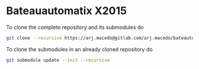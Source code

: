 # Bateauautomatix X2015
To clone the complete repository and its submodules do
```bash
git clone --recursive https://arj.macedo@gitlab.com/arj.macedo/bateautomotix2015.git
```

To clone the submodules in an already cloned repository do
```bash
git submodule update --init --recursive
```